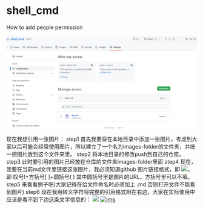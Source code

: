 # shell_cmd
How to add people permission

![](https://github.com/jiguoji/shell_cmd/blob/main/add%20people%20permission/Screenshot%202023-02-21%20142258.png)



现在我想引用一张图片：
step1 首先我要将在本地目录中添加一张图片，考虑到大家以后可能会经常使用图片，所以建立了一个名为images-folder的文件夹，并统一把图片放到这个文件夹里。
step2 将本地目录的修改push到自己的仓库。
step3 此时要引用的图片已经放在仓库的文件夹images-folder里面
step4 现在，我要在当前md文件里链接这张图片，我必须知道github 图片链接格式，即 ![](img_url)，即 叹号!+方括号[ ]+圆括号( ) 其中圆括号里是图片的URL，方括号里可以不填。
step5 来看看例子吧(大家记得在给文件命名时必须加上 .md 否则打开文件不能看到图片)
step6 现在我用转义字符将完整的引用格式附在右边，大家在实际使用中应该是看不到下边这条文字信息的：
![](https://github.com/bigbeats/Git-Github-notes-for-study/blob/master/images-folder/TeamLogo.png) [![img](https://github.com/bigbeats/Git-Github-notes-for-study/raw/master/images-folder/TeamLogo.png)](https://github.com/bigbeats/Git-Github-notes-for-study/blob/master/images-folder/TeamLogo.png)